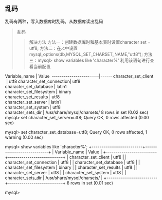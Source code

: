 ## 乱码
乱码有两种，写入数据库时乱码，从数据库读出乱码
>乱码
>>解决方法
 方法一：创建数据库时和基本表时设置character set = utf8;
 方法二：在.c中设置mysql_options(db,MYSQL_SET_CHARSET_NAME,"utf8");
 方法三：mysql> show variables like 'character%'
  利用该语句进行查看当前配置            
  
  Variable_name           | Value 
  ------------------------|------
  character_set_client    | utf8
  character_set_connection| utf8    
 character_set_database   | latin1                     
 character_set_filesystem | binary                    
 character_set_results    | utf8                       
 character_set_server     | latin1                     
 character_set_system     | utf8                       
 character_sets_dir       | /usr/share/mysql/charsets/
8 rows in set (0.02 sec)
mysql> set character_set_server=utf8;
Query OK, 0 rows affected (0.00 sec)

mysql> set character_set_database=utf8;
Query OK, 0 rows affected, 1 warning (0.00 sec)

mysql> show variables like 'character%';
+--------------------------+----------------------------+
| Variable_name            | Value                      |
+--------------------------+----------------------------+
| character_set_client     | utf8                       |
| character_set_connection | utf8                       |
| character_set_database   | utf8                       |
| character_set_filesystem | binary                     |
| character_set_results    | utf8                       |
| character_set_server     | utf8                       |
| character_set_system     | utf8                       |
| character_sets_dir       | /usr/share/mysql/charsets/ |
+--------------------------+----------------------------+
8 rows in set (0.01 sec)

mysql>

